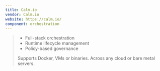 ```yaml
---
title: Calm.io
vendor: Calm.io
website: https://calm.io/
component: orchestration
---
```

> * Full-stack orchestration
> * Runtime lifecycle management
> * Policy-based governance
>
> Supports Docker, VMs or binaries. Across any cloud or bare metal servers.
